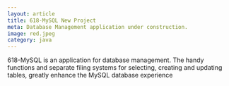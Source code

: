 ```yaml
---
layout: article
title: 618-MySQL New Project
meta: Database Management application under construction.
image: red.jpeg 
category: java
---
```

618-MySQL is an application for database management. The handy functions and separate filing systems for selecting, 
creating and updating tables, greatly enhance the MySQL database experience 
